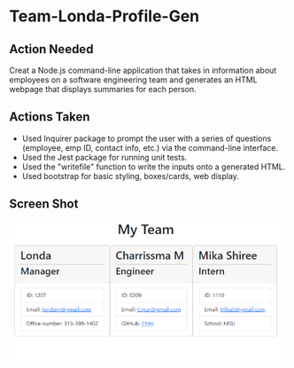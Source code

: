 # Team-Londa-Profile-Gen

## Action Needed
Creat a Node.js command-line application that takes in information about employees on a software engineering team and generates an HTML webpage that displays summaries for each person. 


## Actions Taken
* Used Inquirer package to prompt the user with a series of questions (employee, emp ID, contact info, etc.) via the command-line interface. 
* Used the Jest package for running unit tests. 
* Used the "writefile" function to write the inputs onto a generated HTML. 
* Used bootstrap for basic styling, boxes/cards, web display.  
 
## Screen Shot

<img src="genscreenshot.jpg" width="500px"/> 



